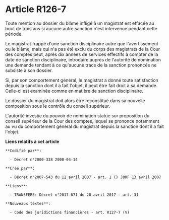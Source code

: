 # Article R126-7

Toute mention au dossier du blâme infligé à un magistrat est effacée au bout de trois ans si aucune autre sanction n'est
intervenue pendant cette période.

Le magistrat frappé d'une sanction disciplinaire autre que l'avertissement ou le blâme, mais qui n'a pas été exclu du corps
des magistrats de la Cour des comptes peut, après dix années de services effectifs à compter de la date de sanction
disciplinaire, introduire auprès de l'autorité de nomination une demande tendant à ce qu'aucune trace de la sanction
prononcée ne subsiste à son dossier.

Si, par son comportement général, le magistrat a donné toute satisfaction depuis la sanction dont il a fait l'objet, il peut
être fait droit à sa demande. Celle-ci est examinée comme en matière de sanction disciplinaire.

Le dossier du magistrat doit alors être reconstitué dans sa nouvelle composition sous le contrôle du conseil supérieur.

L'autorité investie du pouvoir de nomination statue sur proposition du conseil supérieur de la Cour des comptes, lequel se
prononce notamment au vu du comportement général du magistrat depuis la sanction dont il a fait l'objet.

**Liens relatifs à cet article**

	**Codifié par**:

	  - Décret n°2000-338 2000-04-14

	**Créé par**:

	  - Décret n°2007-543 du 12 avril 2007 - art. 1 () JORF 13 avril 2007

	**Liens**:

	  - TRANSFERE: Décret n°2017-671 du 28 avril 2017 - art. 31

	**Nouveaux textes**:

	  - Code des juridictions financières - art. R127-7 (V)
